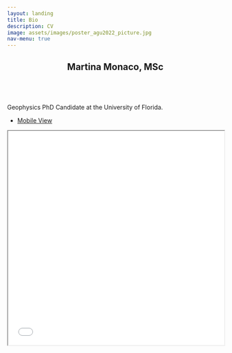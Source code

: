 ```yaml
---
layout: landing
title: Bio
description: CV
image: assets/images/poster_agu2022_picture.jpg
nav-menu: true
---
```


<!-- Main -->
<div id="main">

<!-- One -->
<section id="one">
	<div class="inner">
		<header class="major">
			<h2>Martina Monaco, MSc</h2>
		</header>
		<p><br>Geophysics PhD Candidate at the University of Florida.</p>
		<ul class= "actions vertical">
			<li><a href="https://docs.google.com/document/d/1QA_lJrzQbrQBbTA9HJ-Zx5CFE2YmKzwFOtGkBAfsQ6c/edit?usp=sharing" target="_blank" class="button special">Mobile View</a></li>
		</ul>
	</div>
</section>

<!-- Two -->
<section id="two">
	<div class = "center">
		<iframe src="assets/images/CV_Monaco.pdf" width="100%" height="500px">
    		</iframe>
		
			
	
